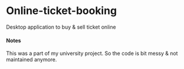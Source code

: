 # Online-ticket-booking
Desktop application to buy &amp; sell ticket online


#### Notes
This was a part of my university project. So the code is bit messy & not maintained anymore.
